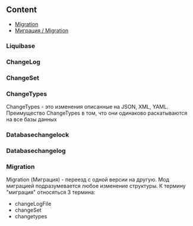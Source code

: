 ## Content

* [Migration](#migration)
* [Миграция / Migration](#migration)

### Liquibase

### ChangeLog

### ChangeSet

### ChangeTypes
ChangeTypes - это изменения описанные на JSON, XML, YAML. Преимущество ChangeTypes в том, что они одинаково раскатываются на все базы данных

### Databasechangelock

### Databasechangelog

### Migration
Migration (Миграция) - переезд с одной версии на другую. Мод миграцией подразумевается любое изменение структуры. К термину "миграция" относяться 3 термина:
* changeLogFile
* changeSet
* changetypes


